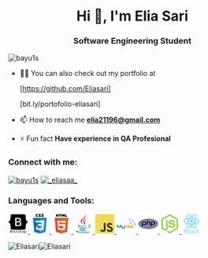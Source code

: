 <h1 align="center">Hi 👋, I'm Elia Sari</h1>
<h3 align="center"> Software Engineering Student</h3>

<p align="left"> <img src="https://komarev.com/ghpvc/?username=bayu1s&label=Profile%20views&color=129e00&style=plastic" alt="bayu1s" /> </p>
<!-- <img align="right" alt="Coding" width="250" height="400" src="ellnii.jpg"> -->

- 👨‍💻 You can also check out my portfolio at  </p>
[https://github.com/Eliasari] </p>
[bit.ly/portofolio-eliasari]

- 📫 How to reach me **elia21196@gmail.com**

- ⚡ Fun fact **Have experience in QA Profesional**

<h3 align="left">Connect with me:</h3>
<p align="left">

<a href="https://www.linkedin.com/in/elia-sari-1500b8215/" target="blank"><img align="center" src="https://cdn.jsdelivr.net/npm/simple-icons@3.0.1/icons/linkedin.svg" alt="bayu1s" height="30" width="40" /></a>
<a href="https://www.instagram.com/_eliasaa_/"><img align="center" src="https://cdn.jsdelivr.net/npm/simple-icons@3.0.1/icons/instagram.svg" alt="_eliasaa_" height="30" width="40" /></a>

</p>

<h3 align="left">Languages and Tools:</h3>
<p align="left"> <a href="https://getbootstrap.com" target="_blank" rel="noreferrer"> <img src="https://raw.githubusercontent.com/devicons/devicon/master/icons/bootstrap/bootstrap-plain-wordmark.svg" alt="bootstrap" width="40" height="40"/> </a> <a href="https://www.w3schools.com/css/" target="_blank" rel="noreferrer"> <img src="https://raw.githubusercontent.com/devicons/devicon/master/icons/css3/css3-original-wordmark.svg" alt="css3" width="40" height="40"/> </a> <a href="https://www.w3.org/html/" target="_blank" rel="noreferrer"> <img src="https://raw.githubusercontent.com/devicons/devicon/master/icons/html5/html5-original-wordmark.svg" alt="html5" width="40" height="40"/> </a> <a href="https://www.java.com" target="_blank" rel="noreferrer"> <img src="https://raw.githubusercontent.com/devicons/devicon/master/icons/java/java-original.svg" alt="java" width="40" height="40"/> </a> <a href="https://developer.mozilla.org/en-US/docs/Web/JavaScript" target="_blank" rel="noreferrer"> <img src="https://raw.githubusercontent.com/devicons/devicon/master/icons/javascript/javascript-original.svg" alt="javascript" width="40" height="40"/> </a> <a href="https://www.mysql.com/" target="_blank" rel="noreferrer"> <img src="https://raw.githubusercontent.com/devicons/devicon/master/icons/mysql/mysql-original-wordmark.svg" alt="mysql" width="40" height="40"/> </a> <a href="https://www.php.net" target="_blank" rel="noreferrer"> <img src="https://raw.githubusercontent.com/devicons/devicon/master/icons/php/php-original.svg" alt="php" width="40" height="40"/> </a> <a href="https://nodejs.org/en" target="_blank" rel="noreferrer"> <img src="https://raw.githubusercontent.com/devicons/devicon/master/icons/nodejs/nodejs-plain.svg" alt="node.js" width="40" height="40"/> </a> <a href="https://react.dev/" target="_blank" rel="noreferrer"> <img src="https://raw.githubusercontent.com/devicons/devicon/master/icons/react/react-original-wordmark.svg" alt="react_JS" width="40" height="40"/> </a>

 </p>

<p><img align="left" src="https://github-readme-stats.vercel.app/api/?username=Eliasari&count_private=true&theme=tokyonight&showicons=true" alt="Eliasari" /></p>
<p>&nbsp;<img align="left" src="https://github-readme-stats.vercel.app/api/top-langs/?username=Eliasari&langs_count=5&theme=tokyonight" alt="Eliasari" /></p>
